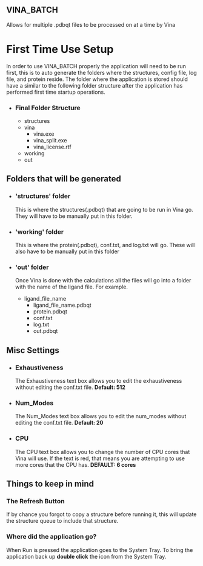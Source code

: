## VINA_BATCH
Allows for multiple .pdbqt files to be processed on at a time by Vina

# First Time Use Setup

In order to use VINA_BATCH properly the application will need to be run first, this is to auto generate the folders where the structures, config file, log file, and protein reside. The folder where the application is stored should have a similar to the following folder structure after the application has performed first time startup operations.

*   ### Final Folder Structure
      * structures
      * vina
        * vina.exe
        * vina_split.exe
        * vina_license.rtf
      * working
      * out


## Folders that will be generated

* ### 'structures' folder
  This is where the structures(.pdbqt) that are going to be run in Vina go. They will have to be manually put in this folder. 

* ### 'working' folder
  This is where the protein(.pdbqt), conf.txt, and log.txt will go. These will also have to be manually put in this folder
 
* ### 'out' folder
  Once Vina is done with the calculations all the files will go into a folder with the name of the ligand file. For example.
  * ligand_file_name
    * ligand_file_name.pdbqt
    * protein.pdbqt
    * conf.txt
    * log.txt
    * out.pdbqt

## Misc Settings

* ### Exhaustiveness
  The Exhaustiveness text box allows you to edit the exhaustiveness without editing the conf.txt file. **Default: 512**

* ### Num_Modes
  The Num_Modes text box allows you to edit the num_modes without editing the conf.txt file. **Default: 20**

* ### CPU
  The CPU text box allows you to change the number of CPU cores that Vina will use. If the text is red, that means you are attempting to use more cores that the CPU has. **DEFAULT: 6 cores**


## Things to keep in mind

  ### The Refresh Button
  If by chance you forgot to copy a structure before running it, this will update the structure queue to include that structure.

  ### Where did the application go?
  When Run is pressed the application goes to the System Tray. To bring the application back up **double click** the icon from the System Tray.


